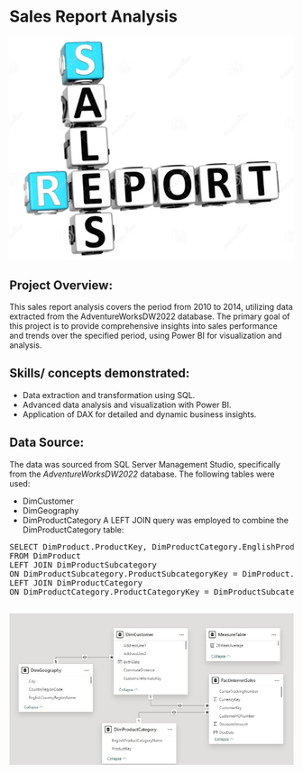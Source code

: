 # Sales Report Analysis

![](intro.JPG)

## Project Overview:
This sales report analysis covers the period from 2010 to 2014, utilizing data extracted from the AdventureWorksDW2022 database. The primary goal of this project is to provide comprehensive insights into sales performance and trends over the specified period, using Power BI for visualization and analysis.

## Skills/ concepts demonstrated:
- Data extraction and transformation using SQL.
- Advanced data analysis and visualization with Power BI.
- Application of DAX for detailed and dynamic business insights.

## Data Source:
The data was sourced from SQL Server Management Studio, specifically from the _AdventureWorksDW2022_ database. The following tables were used:
- DimCustomer
- DimGeography
- DimProductCategory
A LEFT JOIN query was employed to combine the DimProductCategory table:

<pre>
SELECT DimProduct.ProductKey, DimProductCategory.EnglishProductCategoryName
FROM DimProduct
LEFT JOIN DimProductSubcategory
ON DimProductSubcategory.ProductSubcategoryKey = DimProduct.ProductSubcategoryKey
LEFT JOIN DimProductCategory
ON DimProductCategory.ProductCategoryKey = DimProductSubcategory.ProductCategoryKey;
  </pre>

![](model.JPG)
